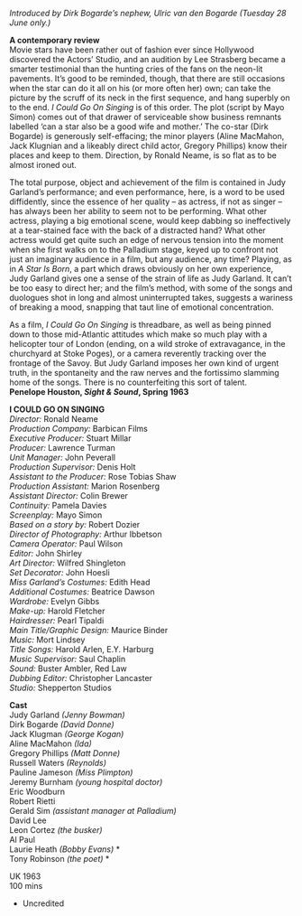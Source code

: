 
_Introduced by Dirk Bogarde’s nephew, Ulric van den Bogarde (Tuesday 28 June only.)_  

**A contemporary review**  
Movie stars have been rather out of fashion ever since Hollywood discovered the Actors’ Studio, and an audition by Lee Strasberg became a smarter testimonial than the hunting cries of the fans on the neon-lit pavements. It’s good to be reminded, though, that there are still occasions when the star can do it all on his (or more often her) own; can take the picture by the scruff of its neck in the first sequence, and hang superbly on to the end. _I Could Go On Singing_ is of this order. The plot (script by Mayo Simon) comes out of that drawer of serviceable show business remnants labelled ‘can a star also be a good wife and mother.’ The co-star (Dirk Bogarde) is generously self-effacing; the minor players (Aline MacMahon, Jack Klugnian and a likeably direct child actor, Gregory Phillips) know their places and keep to them. Direction, by Ronald Neame, is so flat as to be almost ironed out.

The total purpose, object and achievement of the film is contained in Judy Garland’s performance; and even performance, here, is a word to be used diffidently, since the essence of her quality – as actress, if not as singer – has always been her ability to seem not to be performing. What other actress, playing a big emotional scene, would keep dabbing so ineffectively at a tear-stained face with the back of a distracted hand? What other actress would get quite such an edge of nervous tension into the moment when she first walks on to the Palladium stage, keyed up to confront not just an imaginary audience in a film, but any audience, any time? Playing, as in _A Star Is Born_, a part which draws obviously on her own experience, Judy Garland gives one a sense of the strain of life as Judy Garland. It can’t be too easy to direct her; and the film’s method, with some of the songs and duologues shot in long and almost uninterrupted takes, suggests a wariness of breaking a mood, snapping that taut line of emotional concentration.

As a film, _I Could Go On Singing_ is threadbare, as well as being pinned down to those mid-Atlantic attitudes which make so much play with a helicopter tour of London (ending, on a wild stroke of extravagance, in the churchyard at Stoke Poges), or a camera reverently tracking over the frontage of the Savoy. But Judy Garland imposes her own kind of urgent truth, in the spontaneity and the raw nerves and the fortissimo slamming home of the songs. There is no counterfeiting this sort of talent.  
**Penelope Houston, _Sight & Sound_, Spring 1963**  

**I COULD GO ON SINGING**  
_Director:_ Ronald Neame  
_Production Company:_ Barbican Films  
_Executive Producer:_ Stuart Millar  
_Producer:_ Lawrence Turman  
_Unit Manager:_ John Peverall  
_Production Supervisor:_ Denis Holt  
_Assistant to the Producer:_ Rose Tobias Shaw  
_Production Assistant:_ Marion Rosenberg  
_Assistant Director:_ Colin Brewer  
_Continuity:_ Pamela Davies  
_Screenplay:_ Mayo Simon  
_Based on a story by:_ Robert Dozier  
_Director of Photography:_ Arthur Ibbetson  
_Camera Operator:_ Paul Wilson  
_Editor:_ John Shirley  
_Art Director:_ Wilfred Shingleton  
_Set Decorator:_ John Hoesli  
_Miss Garland’s Costumes:_ Edith Head  
_Additional Costumes:_ Beatrice Dawson  
_Wardrobe:_ Evelyn Gibbs  
_Make-up:_ Harold Fletcher  
_Hairdresser:_ Pearl Tipaldi  
_Main Title/Graphic Design:_ Maurice Binder  
_Music:_ Mort Lindsey  
_Title Songs:_ Harold Arlen, E.Y. Harburg  
_Music Supervisor:_ Saul Chaplin  
_Sound:_ Buster Ambler, Red Law  
_Dubbing Editor:_ Christopher Lancaster  
_Studio:_ Shepperton Studios  

**Cast**  
Judy Garland _(Jenny Bowman)_  
Dirk Bogarde _(David Donne)_  
Jack Klugman _(George Kogan)_  
Aline MacMahon _(Ida)_  
Gregory Phillips _(Matt Donne)_  
Russell Waters _(Reynolds)_  
Pauline Jameson _(Miss Plimpton)_  
Jeremy Burnham _(young hospital doctor)_  
Eric Woodburn  
Robert Rietti  
Gerald Sim _(assistant manager at Palladium)_  
David Lee  
Leon Cortez _(the busker)_  
Al Paul  
Laurie Heath _(Bobby Evans)_ *  
Tony Robinson _(the poet)_ *  

UK 1963  
100 mins  

* Uncredited  
<!--stackedit_data:
eyJoaXN0b3J5IjpbNzgyMjg3NzUyLDI5MTEyMjAwLDExNzQ1OD
IzNDQsMTE1NDA0ODg5NCwtMTIxMjc5OTkxXX0=
-->